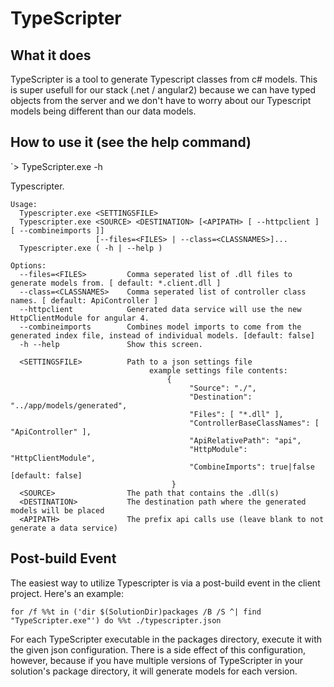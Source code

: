 # TypeScripter

## What it does
TypeScripter is a tool to generate Typescript classes from c# models.
This is super usefull for our stack (.net / angular2) because we can have typed objects from the server and we don't have to worry about our Typescript models being different than our data models.

## How to use it (see the help command)
`> TypeScripter.exe -h 

Typescripter.

    Usage:
      Typescripter.exe <SETTINGSFILE>
      Typescripter.exe <SOURCE> <DESTINATION> [<APIPATH> [ --httpclient ] [ --combineimports ]]
                       [--files=<FILES> | --class=<CLASSNAMES>]...
      Typescripter.exe ( -h | --help )

    Options:
      --files=<FILES>         Comma seperated list of .dll files to generate models from. [ default: *.client.dll ]
      --class=<CLASSNAMES>    Comma seperated list of controller class names. [ default: ApiController ]
      --httpclient            Generated data service will use the new HttpClientModule for angular 4.
      --combineimports        Combines model imports to come from the generated index file, instead of individual models. [default: false]
      -h --help               Show this screen.

      <SETTINGSFILE>          Path to a json settings file
                                   example settings file contents:
                                       {
                                            "Source": "./",
                                            "Destination": "../app/models/generated",
                                            "Files": [ "*.dll" ],
                                            "ControllerBaseClassNames": [ "ApiController" ],
                                            "ApiRelativePath": "api",
                                            "HttpModule": "HttpClientModule",
                                            "CombineImports": true|false [default: false]
                                        }
      <SOURCE>                The path that contains the .dll(s)
      <DESTINATION>           The destination path where the generated models will be placed
      <APIPATH>               The prefix api calls use (leave blank to not generate a data service)

## Post-build Event
The easiest way to utilize Typescripter is via a post-build event in the client project. Here's an example:
```
for /f %%t in ('dir $(SolutionDir)packages /B /S ^| find "TypeScripter.exe"') do %%t ./typescripter.json
```
 For each TypeScripter executable in the packages directory, execute it with the given json configuration. There is a side effect of this configuration, however, because if you have multiple versions of TypeScripter in your solution's package directory, it will generate models for each version.